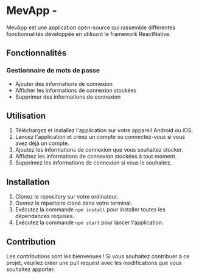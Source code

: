 # MevApp - 

MevApp est une application open-source qui rassemble différentes fonctionnalités développée en utilisant le framework ReactNative.

## Fonctionnalités

### Gestionnaire de mots de passe
- Ajouter des informations de connexion
- Afficher les informations de connexion stockées
- Supprimer des informations de connexion

## Utilisation

1. Téléchargez et installez l'application sur votre appareil Android ou iOS.
2. Lancez l'application et créez un compte ou connectez-vous si vous avez déjà un compte.
3. Ajoutez les informations de connexion que vous souhaitez stocker.
4. Affichez les informations de connexion stockées à tout moment.
5. Supprimez les informations de connexion si vous le souhaitez.

## Installation

1. Clonez le repository sur votre ordinateur.
2. Ouvrez le répertoire cloné dans votre terminal.
3. Exécutez la commande `npm install` pour installer toutes les dépendances requises.
4. Exécutez la commande `npm start` pour lancer l'application.

## Contribution

Les contributions sont les bienvenues ! Si vous souhaitez contribuer à ce projet, veuillez créer une pull request avec les modifications que vous souhaitez apporter.
